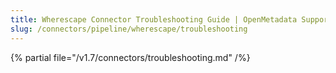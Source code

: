```yaml
---
title: Wherescape Connector Troubleshooting Guide | OpenMetadata Support
slug: /connectors/pipeline/wherescape/troubleshooting
---
```


{% partial file="/v1.7/connectors/troubleshooting.md" /%}
